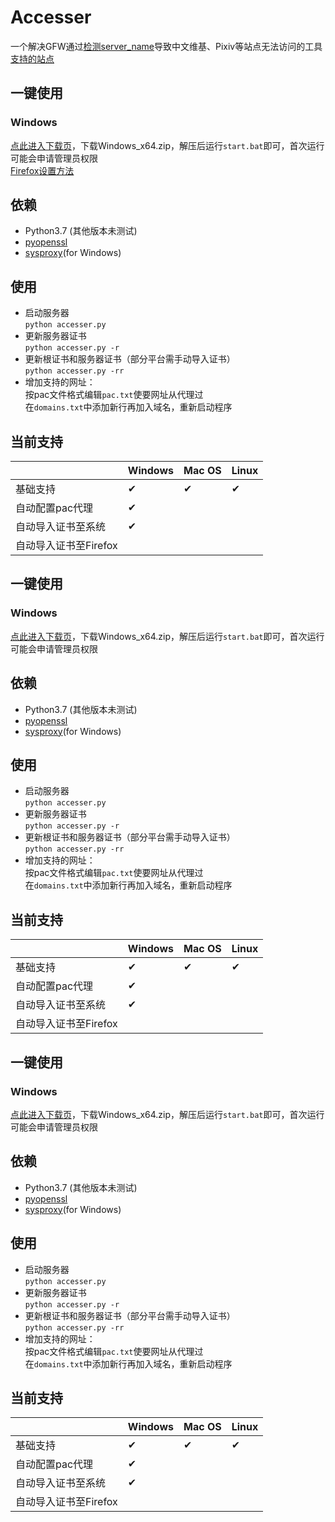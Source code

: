 # Accesser
一个解决GFW通过[检测server_name](https://github.com/googlehosts/hosts/issues/87)导致中文维基、Pixiv等站点无法访问的工具  
[支持的站点](https://github.com/URenko/Accesser/wiki/目前支持的站点)

## 一键使用
### Windows
[点此进入下载页](https://github.com/URenko/Accesser/releases/latest)，下载Windows_x64.zip，解压后运行`start.bat`即可，首次运行可能会申请管理员权限  
[Firefox设置方法](https://github.com/URenko/Accesser/wiki/Firefox设置方法)

## 依赖
- Python3.7 (其他版本未测试)
- [pyopenssl](https://pyopenssl.org/)
- [sysproxy](https://github.com/Noisyfox/sysproxy)(for Windows)

## 使用
- 启动服务器  
`python accesser.py`
- 更新服务器证书  
`python accesser.py -r`
- 更新根证书和服务器证书（部分平台需手动导入证书）  
`python accesser.py -rr`
- 增加支持的网址：  
按pac文件格式编辑`pac.txt`使要网址从代理过  
在`domains.txt`中添加新行再加入域名，重新启动程序

## 当前支持
|                   |Windows|Mac OS|Linux|
|-------------------|-------|------|-----|
|基础支持            |  ✔  |  ✔  | ✔ |
|自动配置pac代理      |  ✔  |      |     |
|自动导入证书至系统   |  ✔  |      |     |
|自动导入证书至Firefox|      |      |     |


## 一键使用
### Windows
[点此进入下载页](https://github.com/URenko/Accesser/releases/latest)，下载Windows_x64.zip，解压后运行`start.bat`即可，首次运行可能会申请管理员权限

## 依赖
- Python3.7 (其他版本未测试)
- [pyopenssl](https://pyopenssl.org/)
- [sysproxy](https://github.com/Noisyfox/sysproxy)(for Windows)

## 使用
- 启动服务器  
`python accesser.py`
- 更新服务器证书  
`python accesser.py -r`
- 更新根证书和服务器证书（部分平台需手动导入证书）  
`python accesser.py -rr`
- 增加支持的网址：  
按pac文件格式编辑`pac.txt`使要网址从代理过  
在`domains.txt`中添加新行再加入域名，重新启动程序

## 当前支持
|                   |Windows|Mac OS|Linux|
|-------------------|-------|------|-----|
|基础支持            |  ✔  |  ✔  | ✔ |
|自动配置pac代理      |  ✔  |      |     |
|自动导入证书至系统   |  ✔  |      |     |
|自动导入证书至Firefox|      |      |     |


## 一键使用
### Windows
[点此进入下载页](https://github.com/URenko/Accesser/releases/latest)，下载Windows_x64.zip，解压后运行`start.bat`即可，首次运行可能会申请管理员权限

## 依赖
- Python3.7 (其他版本未测试)
- [pyopenssl](https://pyopenssl.org/)
- [sysproxy](https://github.com/Noisyfox/sysproxy)(for Windows)

## 使用
- 启动服务器  
`python accesser.py`
- 更新服务器证书  
`python accesser.py -r`
- 更新根证书和服务器证书（部分平台需手动导入证书）  
`python accesser.py -rr`
- 增加支持的网址：  
按pac文件格式编辑`pac.txt`使要网址从代理过  
在`domains.txt`中添加新行再加入域名，重新启动程序

## 当前支持
|                   |Windows|Mac OS|Linux|
|-------------------|-------|------|-----|
|基础支持            |  ✔  |  ✔  | ✔ |
|自动配置pac代理      |  ✔  |      |     |
|自动导入证书至系统   |  ✔  |      |     |
|自动导入证书至Firefox|      |      |     |
